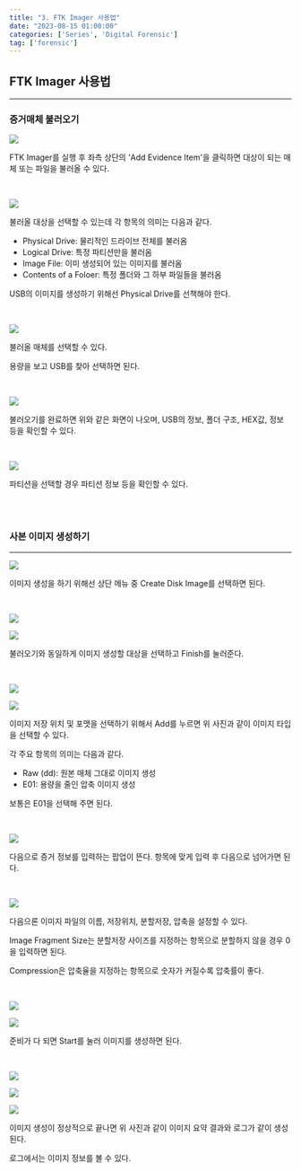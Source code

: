 ```yaml
---
title: "3. FTK Imager 사용법"
date: "2023-08-15 01:00:00"
categories: ['Series', 'Digital Forensic']
tag: ['forensic']
---
```

## **FTK Imager 사용법**

---

### 증거매체 불러오기

![](/assets/images/2023-08-15-forensic3/2023-08-15-00-11-41.png)

FTK Imager를 실행 후 좌측 상단의 'Add Evidence Item'을 클릭하면 대상이 되는 매체 또는 파일을 불러올 수 있다.

<br>

![](/assets/images/2023-08-15-forensic3/2023-08-15-00-13-23.png)

불러올 대상을 선택할 수 있는데 각 항목의 의미는 다음과 같다.

* Physical Drive: 물리적인 드라이브 전체를 불러옴
* Logical Drive: 특정 파티션만을 불러옴
* Image File: 이미 생성되어 있는 이미지를 불러옴
* Contents of a Foloer: 특정 폴더와 그 하부 파일들을 불러옴

USB의 이미지를 생성하기 위해선 Physical Drive를 선책해야 한다.

<br>

![](/assets/images/2023-08-15-forensic3/2023-08-15-00-16-23.png)

불러올 매체를 선택할 수 있다.

용량을 보고 USB를 찾아 선택하면 된다.

<br>

![](/assets/images/2023-08-15-forensic3/2023-08-15-00-25-05.png)

불러오기를 완료하면 위와 같은 화면이 나오며, USB의 정보, 폴더 구조, HEX값, 정보 등을 확인할 수 있다.

<br>

![](/assets/images/2023-08-15-forensic3/2023-08-15-00-27-53.png)

파티션을 선택할 경우 파티션 정보 등을 확인할 수 있다.

<br>
<br>

### 사본 이미지 생성하기

---

![](/assets/images/2023-08-15-forensic3/2023-08-15-00-31-46.png)

이미지 생성을 하기 위해선 상단 메뉴 중 Create Disk Image를 선택하면 된다.

<br>

![](/assets/images/2023-08-15-forensic3/2023-08-15-00-33-16.png)

![](/assets/images/2023-08-15-forensic3/2023-08-15-00-34-05.png)

불러오기와 동일하게 이미지 생성할 대상을 선택하고 Finish를 눌러준다.

<br>

![](/assets/images/2023-08-15-forensic3/2023-08-15-00-35-15.png)

![](/assets/images/2023-08-15-forensic3/2023-08-15-00-35-44.png)

이미지 저장 위치 및 포맷을 선택하기 위해서 Add를 누르면 위 사진과 같이 이미지 타입을 선택할 수 있다.

각 주요 항목의 의미는 다음과 같다.

* Raw (dd): 원본 매체 그대로 이미지 생성
* E01: 용량을 줄인 압축 이미지 생성

보통은 E01을 선택해 주면 된다.

<br>

![](/assets/images/2023-08-15-forensic3/2023-08-15-00-38-59.png)

다음으로 증거 정보를 입력하는 팝업이 뜬다.  항목에 맞게 입력 후 다음으로 넘어가면 된다.

<br>

![](/assets/images/2023-08-15-forensic3/2023-08-15-00-40-58.png)

다음으론 이미지 파일의 이름, 저장위치, 분할저장, 압축을 설정할 수 있다.

Image Fragment Size는 분할저장 사이즈를 지정하는 항목으로 분할하지 않을 경우 0을 입력하면 된다.

Compression은 압축율을 지정하는 항목으로 숫자가 커질수록 압축률이 좋다.

<br>

![](/assets/images/2023-08-15-forensic3/2023-08-15-00-45-02.png)

![](/assets/images/2023-08-15-forensic3/2023-08-15-00-47-14.png)

준비가 다 되면 Start를 눌러 이미지를 생성하면 된다.

<br>

![](/assets/images/2023-08-15-forensic3/2023-08-15-01-05-24.png)

![](/assets/images/2023-08-15-forensic3/2023-08-15-00-58-47.png)

![](/assets/images/2023-08-15-forensic3/2023-08-15-01-02-19.png)

이미지 생성이 정상적으로 끝나면 위 사진과 같이 이미지 요약 결과와 로그가 같이 생성된다.

로그에서는 이미지 정보를 볼 수 있다.